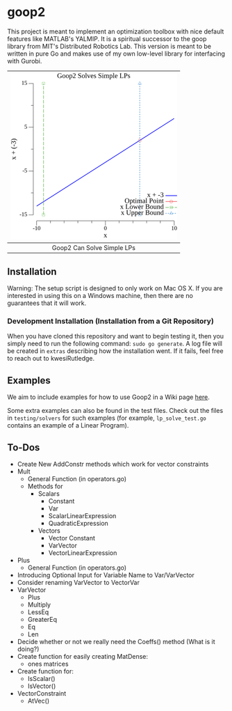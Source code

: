 # goop2
This project is meant to implement an optimization toolbox with nice default features like MATLAB's YALMIP. It is a spiritual successor to the goop library from MIT's Distributed Robotics Lab. This version is meant to be written in pure Go and makes use of my own low-level library for interfacing with Gurobi.

| ![](images/lp-example1/lp-example1.png)  |
|:--------------------:|
| Goop2 Can Solve Simple LPs |

## Installation

Warning: The setup script is designed to only work on Mac OS X. If you are interested in using this on a Windows machine, then there are no guarantees that it will work.

### Development Installation (Installation from a Git Repository)

When you have cloned this repository and want to begin testing it, then you simply need to run the following command: `sudo go generate`. A log file will be created in `extras` describing how the installation went. If it fails, feel free to reach out to kwesiRutledge.

## Examples

We aim to include examples for how to use Goop2 in a Wiki page [here](https://github.com/kwesiRutledge/goop2/wiki/Examples).

Some extra examples can also be found in the test files. 
Check out the files in `testing/solvers` for such examples (for example, `lp_solve_test.go` contains an example of a Linear Program).

## To-Dos

- Create New AddConstr methods which work for vector constraints
- Mult 
  - General Function (in operators.go)
  - Methods for
    - Scalars
      - Constant
      - Var
      - ScalarLinearExpression
      - QuadraticExpression
    - Vectors
      - Vector Constant
      - VarVector
      - VectorLinearExpression
- Plus
  - General Function (in operators.go)
- Introducing Optional Input for Variable Name to Var/VarVector
- Consider renaming VarVector to VectorVar
- VarVector
  - Plus
  - Multiply
  - LessEq
  - GreaterEq
  - Eq
  - Len
- Decide whether or not we really need the Coeffs() method (What is it doing?)
- Create function for easily creating MatDense:
  - ones matrices
- Create function for:
  - IsScalar()
  - IsVector()
- VectorConstraint
  - AtVec()
